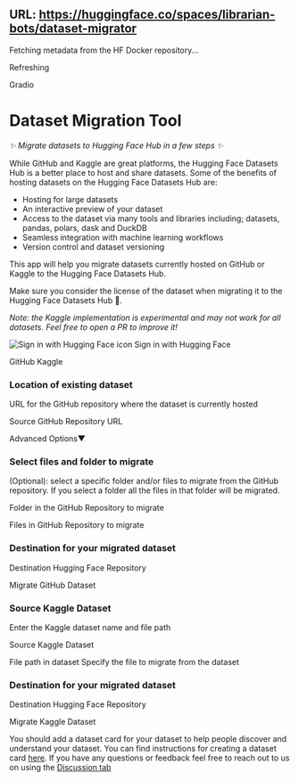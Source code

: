 URL: https://huggingface.co/spaces/librarian-bots/dataset-migrator
---
Fetching metadata from the HF Docker repository...

Refreshing

Gradio

# Dataset Migration Tool

_✨ Migrate datasets to Hugging Face Hub in a few steps ✨_

While GitHub and Kaggle are great platforms, the Hugging Face Datasets Hub is a better place to host and share datasets.
Some of the benefits of hosting datasets on the Hugging Face Datasets Hub are:

- Hosting for large datasets
- An interactive preview of your dataset
- Access to the dataset via many tools and libraries including; datasets, pandas, polars, dask and DuckDB
- Seamless integration with machine learning workflows
- Version control and dataset versioning

This app will help you migrate datasets currently hosted on GitHub or Kaggle to the Hugging Face Datasets Hub.

Make sure you consider the license of the dataset when migrating it to the Hugging Face Datasets Hub 🤗.

_Note: the Kaggle implementation is experimental and may not work for all datasets. Feel free to open a PR to improve it!_

![Sign in with Hugging Face icon](https://huggingface.co/front/assets/huggingface_logo-noborder.svg) Sign in with Hugging Face

GitHub Kaggle

### Location of existing dataset

URL for the GitHub repository where the dataset is currently hosted

Source GitHub Repository URL

Advanced Options▼

### Select files and folder to migrate

(Optional): select a specific folder and/or files to migrate from the GitHub repository. If you select a folder all the files in that folder will be migrated.

Folder in the GitHub Repository to migrate

Files in GitHub Repository to migrate

### Destination for your migrated dataset

Destination Hugging Face Repository

Migrate GitHub Dataset

### Source Kaggle Dataset

Enter the Kaggle dataset name and file path

Source Kaggle Dataset

File path in dataset
Specify the file to migrate from the dataset

### Destination for your migrated dataset

Destination Hugging Face Repository

Migrate Kaggle Dataset

You should add a dataset card for your dataset to help people discover and understand your dataset. You can find instructions for creating a dataset card [here](https://huggingface.co/docs/datasets/dataset_card).
If you have any questions or feedback feel free to reach out to us on using the [Discussion tab](https://huggingface.co/spaces/librarian-bots/github-to-huggingface-dataset-migration-tool/discussions/1)